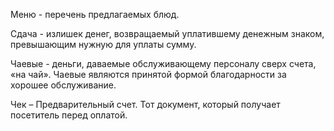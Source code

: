 Меню - перечень предлагаемых блюд.

Сдача - излишек денег, возвращаемый уплатившему денежным знаком, превышающим нужную для уплаты сумму.

Чаевые - деньги, даваемые обслуживающему персоналу сверх счета, «на чай». Чаевые являются принятой формой благодарности за хорошее обслуживание.

Чек – Предварительный счет. Тот документ, который получает посетитель перед оплатой.
